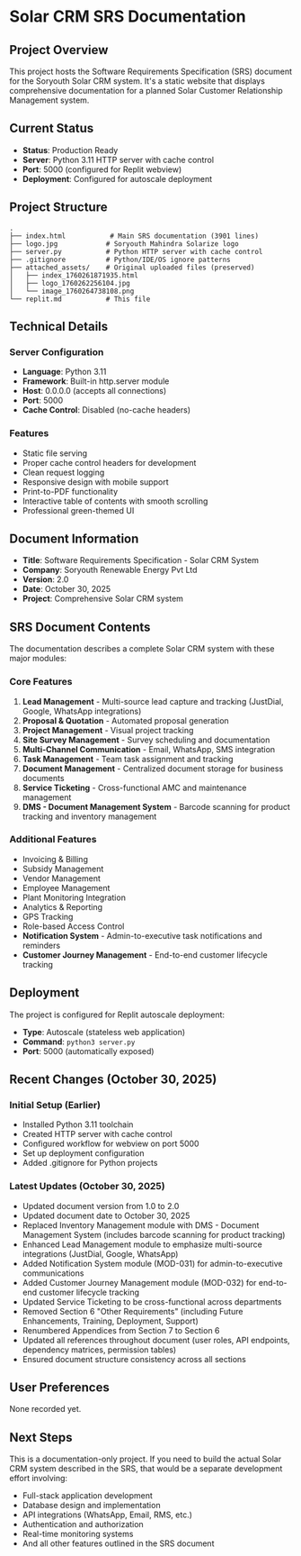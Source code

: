 # Solar CRM SRS Documentation

## Project Overview
This project hosts the Software Requirements Specification (SRS) document for the Soryouth Solar CRM system. It's a static website that displays comprehensive documentation for a planned Solar Customer Relationship Management system.

## Current Status
- **Status**: Production Ready
- **Server**: Python 3.11 HTTP server with cache control
- **Port**: 5000 (configured for Replit webview)
- **Deployment**: Configured for autoscale deployment

## Project Structure
```
.
├── index.html           # Main SRS documentation (3901 lines)
├── logo.jpg            # Soryouth Mahindra Solarize logo
├── server.py           # Python HTTP server with cache control
├── .gitignore          # Python/IDE/OS ignore patterns
├── attached_assets/    # Original uploaded files (preserved)
│   ├── index_1760261871935.html
│   ├── logo_1760262256104.jpg
│   └── image_1760264738108.png
└── replit.md           # This file
```

## Technical Details

### Server Configuration
- **Language**: Python 3.11
- **Framework**: Built-in http.server module
- **Host**: 0.0.0.0 (accepts all connections)
- **Port**: 5000
- **Cache Control**: Disabled (no-cache headers)

### Features
- Static file serving
- Proper cache control headers for development
- Clean request logging
- Responsive design with mobile support
- Print-to-PDF functionality
- Interactive table of contents with smooth scrolling
- Professional green-themed UI

## Document Information
- **Title**: Software Requirements Specification - Solar CRM System
- **Company**: Soryouth Renewable Energy Pvt Ltd
- **Version**: 2.0
- **Date**: October 30, 2025
- **Project**: Comprehensive Solar CRM system

## SRS Document Contents
The documentation describes a complete Solar CRM system with these major modules:

### Core Features
1. **Lead Management** - Multi-source lead capture and tracking (JustDial, Google, WhatsApp integrations)
2. **Proposal & Quotation** - Automated proposal generation
3. **Project Management** - Visual project tracking
4. **Site Survey Management** - Survey scheduling and documentation
5. **Multi-Channel Communication** - Email, WhatsApp, SMS integration
6. **Task Management** - Team task assignment and tracking
7. **Document Management** - Centralized document storage for business documents
8. **Service Ticketing** - Cross-functional AMC and maintenance management
9. **DMS - Document Management System** - Barcode scanning for product tracking and inventory management

### Additional Features
- Invoicing & Billing
- Subsidy Management
- Vendor Management
- Employee Management
- Plant Monitoring Integration
- Analytics & Reporting
- GPS Tracking
- Role-based Access Control
- **Notification System** - Admin-to-executive task notifications and reminders
- **Customer Journey Management** - End-to-end customer lifecycle tracking

## Deployment
The project is configured for Replit autoscale deployment:
- **Type**: Autoscale (stateless web application)
- **Command**: `python3 server.py`
- **Port**: 5000 (automatically exposed)

## Recent Changes (October 30, 2025)
### Initial Setup (Earlier)
- Installed Python 3.11 toolchain
- Created HTTP server with cache control
- Configured workflow for webview on port 5000
- Set up deployment configuration
- Added .gitignore for Python projects

### Latest Updates (October 30, 2025)
- Updated document version from 1.0 to 2.0
- Updated document date to October 30, 2025
- Replaced Inventory Management module with DMS - Document Management System (includes barcode scanning for product tracking)
- Enhanced Lead Management module to emphasize multi-source integrations (JustDial, Google, WhatsApp)
- Added Notification System module (MOD-031) for admin-to-executive communications
- Added Customer Journey Management module (MOD-032) for end-to-end customer lifecycle tracking
- Updated Service Ticketing to be cross-functional across departments
- Removed Section 6 "Other Requirements" (including Future Enhancements, Training, Deployment, Support)
- Renumbered Appendices from Section 7 to Section 6
- Updated all references throughout document (user roles, API endpoints, dependency matrices, permission tables)
- Ensured document structure consistency across all sections

## User Preferences
None recorded yet.

## Next Steps
This is a documentation-only project. If you need to build the actual Solar CRM system described in the SRS, that would be a separate development effort involving:
- Full-stack application development
- Database design and implementation
- API integrations (WhatsApp, Email, RMS, etc.)
- Authentication and authorization
- Real-time monitoring systems
- And all other features outlined in the SRS document
